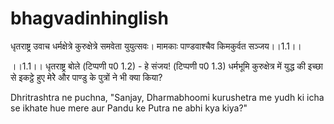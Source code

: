 # bhagvadinhinglish

धृतराष्ट्र उवाच
धर्मक्षेत्रे कुरुक्षेत्रे समवेता युयुत्सवः।
मामकाः पाण्डवाश्चैव किमकुर्वत सञ्जय।।1.1।।

।।1.1।। धृतराष्ट्र बोले (टिप्पणी प0 1.2) - हे संजय! (टिप्पणी प0 1.3) धर्मभूमि कुरुक्षेत्र में युद्ध की इच्छा से इकट्ठे हुए मेरेे और पाण्डु के पुत्रों ने भी क्या किया?

Dhritrashtra ne puchna, "Sanjay, Dharmabhoomi kurushetra me yudh ki icha se ikhate hue mere aur Pandu ke Putra ne abhi kya kiya?"
